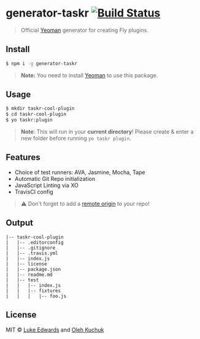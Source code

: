 # generator-taskr [![Build Status](https://travis-ci.org/lukeed/generator-taskr.svg?branch=master)](https://travis-ci.org/lukeed/generator-taskr)

> Official [Yeoman](http://yeoman.io/) generator for creating Fly plugins. 

## Install

```sh
$ npm i -g generator-taskr
```

> **Note:** You need to install [Yeoman](http://yeoman.io/) to use this package.

## Usage

```sh
$ mkdir taskr-cool-plugin
$ cd taskr-cool-plugin
$ yo taskr:plugin
```

> **Note**: This will run in your **current directory**! Please create & enter a new folder before running `yo taskr plugin`.

## Features

- Choice of test runners: AVA, Jasmine, Mocha, Tape
- Automatic Git Repo initialization
- JavaScript Linting via XO
- TravisCI config

> :warning: Don't forget to add a [remote origin](https://help.github.com/articles/adding-a-remote/) to your repo!

## Output

```
|-- taskr-cool-plugin
|   |-- .editorconfig
|   |-- .gitignore
|   |-- .travis.yml
|   |-- index.js
|   |-- license
|   |-- package.json
|   |-- readme.md
|   |-- test
|   |   |-- index.js
|   |   |-- fixtures
|   |   |   |-- foo.js
```

## License

MIT © [Luke Edwards](https://lukeed.com) and [Oleh Kuchuk](https://github.com/hzlmn)
